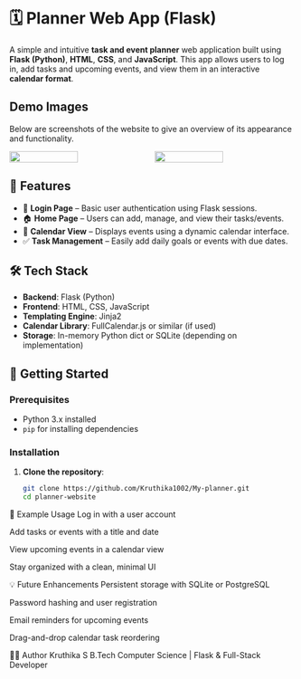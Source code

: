 # 🗓️ Planner Web App (Flask)

A simple and intuitive **task and event planner** web application built using **Flask (Python)**, **HTML**, **CSS**, and **JavaScript**. This app allows users to log in, add tasks and upcoming events, and view them in an interactive **calendar format**.

## Demo Images
Below are screenshots of the website to give an overview of its appearance and functionality.
<div style="display: flex; justify-content: space-between;">
  <img src="https://github.com/user-attachments/assets/ce579077-6c96-41eb-a7fa-07eebe144133" width="49%" />
  <img src="https://github.com/user-attachments/assets/5ede08fa-24cd-4eb7-ab59-c97cf03c3697" width="49%" />
</div>

## 🔧 Features

- 🔐 **Login Page** – Basic user authentication using Flask sessions.
- 🏠 **Home Page** – Users can add, manage, and view their tasks/events.
- 📅 **Calendar View** – Displays events using a dynamic calendar interface.
- ✅ **Task Management** – Easily add daily goals or events with due dates.

## 🛠️ Tech Stack

- **Backend**: Flask (Python)
- **Frontend**: HTML, CSS, JavaScript
- **Templating Engine**: Jinja2
- **Calendar Library**: FullCalendar.js or similar (if used)
- **Storage**: In-memory Python dict or SQLite (depending on implementation)

## 🚀 Getting Started

### Prerequisites

- Python 3.x installed
- `pip` for installing dependencies

### Installation

1. **Clone the repository**:
   ```bash
   git clone https://github.com/Kruthika1002/My-planner.git
   cd planner-website
📝 Example Usage
Log in with a user account

Add tasks or events with a title and date

View upcoming events in a calendar view

Stay organized with a clean, minimal UI

💡 Future Enhancements
Persistent storage with SQLite or PostgreSQL

Password hashing and user registration

Email reminders for upcoming events

Drag-and-drop calendar task reordering

👩‍💻 Author
Kruthika S
B.Tech Computer Science | Flask & Full-Stack Developer

